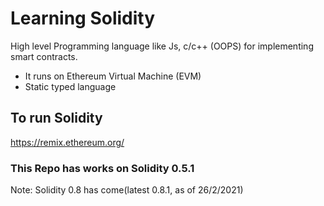 # Learning Solidity

High level Programming language like Js, c/c++ (OOPS) for implementing smart contracts. 
- It runs on Ethereum Virtual Machine (EVM)
- Static typed language

## To run Solidity
https://remix.ethereum.org/

### This Repo has works on Solidity 0.5.1

Note: Solidity 0.8 has come(latest 0.8.1, as of 26/2/2021)